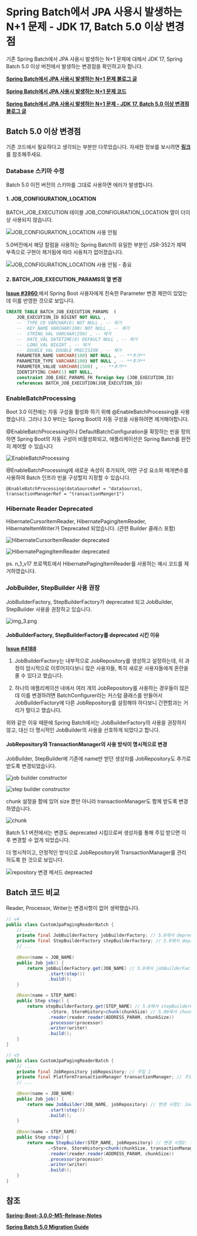 
# Spring Batch에서 JPA 사용시 발생하는 N+1 문제 - JDK 17, Batch 5.0 이상 변경점 

기존 Spring Batch에서 JPA 사용시 발생하는 N+1 문제에 대해서 JDK 17, Spring Batch 5.0 이상 버전에서 발생하는 변경점을 확인하고자 합니다.

<a href="https://woosungkim0123.github.io/posts/batch_n_1/" target="_blank"><strong>Spring Batch에서 JPA 사용시 발생하는 N+1 문제 블로그 글 </strong></a>  

<a href="https://github.com/woosungkim0123/spring-batch-deep-dive/tree/main/n_1_v11" target="_blank"><strong>Spring Batch에서 JPA 사용시 발생하는 N+1 문제 코드</strong></a>

<a href="https://woosungkim0123.github.io/posts/batch_n_1_v17/" target="_blank"><strong>Spring Batch에서 JPA 사용시 발생하는 N+1 문제 - JDK 17, Batch 5.0 이상 변경점 블로그 글 </strong></a>

## Batch 5.0 이상 변경점

기존 코드에서 필요하다고 생각되는 부분만 다루었습니다. 자세한 정보를 보시려면 <a href="https://github.com/spring-projects/spring-batch/wiki/Spring-Batch-5.0-Migration-Guide" target="_blank"><strong>링크</strong></a>를   참조해주세요.

### Database 스키마 수정

Batch 5.0 이전 버전의 스키마를 그대로 사용하면 에러가 발생합니다.

#### 1. JOB_CONFIGURATION_LOCATION

BATCH_JOB_EXECUTION 테이블 JOB_CONFIGURATION_LOCATION 열이 더이상 사용되지 않습니다.

![JOB_CONFIGURATION_LOCATION 사용 안됨](image/schema_change1.png)

5.0버전에서 해당 칼럼을 사용하는 Spring Batch의 유일한 부분인 JSR-352가 채택 부족으로 구현이 제거됨에 따라 사용처가 없어졌습니다. 

![JOB_CONFIGURATION_LOCATION 사용 안됨 - 중요](image/schema_change2.png)

#### 2. BATCH_JOB_EXECUTION_PARAMS의 열 변경

<a href="https://github.com/spring-projects/spring-batch/issues/3960" target="_blank"><strong> Issue #3960 </strong></a> 에서 Spring Boot 사용자에게 친숙한 Parameter 변경 제안이 있었는데 이를 반영한 것으로 보입니다.

```SQL
CREATE TABLE BATCH_JOB_EXECUTION_PARAMS  (
    JOB_EXECUTION_ID BIGINT NOT NULL ,
    --	TYPE_CD VARCHAR(6) NOT NULL , -- 제거
    --	KEY_NAME VARCHAR(100) NOT NULL , -- 제거
    --	STRING_VAL VARCHAR(250) , -- 제거
    --  DATE_VAL DATETIME(6) DEFAULT NULL , -- 제거
    --	LONG_VAL BIGINT , -- 제거
    --	DOUBLE_VAL DOUBLE PRECISION , -- 제거
    PARAMETER_NAME VARCHAR(100) NOT NULL , -- **추가**
    PARAMETER_TYPE VARCHAR(100) NOT NULL , -- **추가**
    PARAMETER_VALUE VARCHAR(2500) , -- **추가**
    IDENTIFYING CHAR(1) NOT NULL,
    constraint JOB_EXEC_PARAMS_FK foreign key (JOB_EXECUTION_ID)
    references BATCH_JOB_EXECUTION(JOB_EXECUTION_ID)
```

### EnableBatchProcessing

Boot 3.0 이전에는 자동 구성을 활성화 하기 위해 @EnableBatchProcessing을 사용했습니다. 그러나 3.0 부터는 Spring Boot의 자동 구성을 사용하려면 제거해야합니다.

@EnableBatchProcessing이나 DefaultBatchConfiguration을 확장하는 빈을 정의하면 Spring Boot의 자동 구성이 비활성화되고, 애플리케이션은 Spring Batch를 완전히 제어할 수 있습니다

![EnableBatchProcessing](image/enableBatchProcessing.png)

@EnableBatchProcessing에 새로운 속성이 추가되어, 어떤 구성 요소와 매개변수를 사용하여 Batch 인프라 빈을 구성할지 지정할 수 있습니다. 

`@EnableBatchProcessing(dataSourceRef = "dataSource1, transactionManagerRef = "transactionManger1")`

### Hibernate Reader Deprecated

HibernateCursorItemReader, HibernatePagingItemReader, HibernateItemWriter가 Deprecated 되었습니다. (관련 Builder 클래스 포함)

![HibernateCursorItemReader deprecated](image/deprecated1.png)

![HibernatePagingItemReader deprecated](image/deprecated2.png)

ps. n_1_v17 프로젝트에서 HibernatePagingItemReader를 사용하는 예시 코드를 제거하였습니다.

### JobBuilder, StepBuilder 사용 권장

JobBuilderFactory, StepBuilderFactory가 deprecated 되고 JobBuilder, StepBuilder 사용을 권장하고 있습니다.

![img_3.png](image/factory_depreacted.png)

#### JobBuilderFactory, StepBuilderFactory를 deprecated 시킨 이유

<a href="https://github.com/spring-projects/spring-batch/issues/4188" target="_blank"><strong> Issue #4188 </strong></a>

1. JobBuilderFactory는 내부적으로 JobRepository를 생성하고 설정하는데, 이 과정이 암시적으로 이루어지다보니 많은 사용자들, 특히 새로운 사용자들에게 혼란을 줄 수 있다고 했습니다.

2. 하나의 애플리케이션 내에서 여러 개의 JobRepository를 사용하는 경우들이 많은데 이를 변경하려면 BatchConfigurer라는 커스텀 클래스를 만들어서 JobBuilderFactory에 다른 JobRepository를 설정해야 하다보니 간편함과는 거리가 멀다고 했습니다.

위와 같은 이유 때문에 Spring Batch에서는 JobBuilderFactory의 사용을 권장하지 않고, 대신 더 명시적인 JobBuilder의 사용을 선호하게 되었다고 합니다.

#### JobRepository와 TransactionManager의 사용 방식이 명시적으로 변경

JobBuilder, StepBuilder에 기존에 name만 받던 생성자를 JobRepository도 추가로 받도록 변경되었습니다.

![job builder constructor](image/job_builder.png)

![step builder constructor](image/step_builder.png)

chunk 설정을 함에 있어 size 뿐만 아니라 transactionManager도 함께 받도록 변경하였습니다.

![chunk](image/chunk.png)

Batch 5.1 버전에서는 변경도 deprecated 시킴으로써 생성자를 통해 주입 받으면 이후 변경할 수 없게 되었습니다.

더 명시적이고, 안정적인 방식으로 JobRepository와 TransactionManager를 관리하도록 한 것으로 보입니다.

![repository 변경 메서드 depreacted](image/deprecated3.png)

## Batch 코드 비교

Reader, Processor, Writer는 변경사항이 없어 생략했습니다.

```java
// v4
public class CustomJpaPagingReaderBatch {
    // ...
    private final JobBuilderFactory jobBuilderFactory; // 5.0에서 deprecated
    private final StepBuilderFactory stepBuilderFactory; // 5.0에서 deprecated
    // ...
    
    @Bean(name = JOB_NAME)
    public Job job() {
        return jobBuilderFactory.get(JOB_NAME) // 5.0에서 jobBuilderFactory -> JobBuilder
                .start(step())
                .build();
    }

    @Bean(name = STEP_NAME)
    public Step step() {
        return stepBuilderFactory.get(STEP_NAME) // 5.0에서 stepBuilderFactory -> StepBuilder
                .<Store, StoreHistory>chunk(chunkSize) // 5.00에서 chunkSize, transactionManager 주입
                .reader(reader.reader(ADDRESS_PARAM, chunkSize))
                .processor(processor)
                .writer(writer)
                .build();
    }
}

// v5
public class CustomJpaPagingReaderBatch {
    // ...
    private final JobRepository jobRepository; // 주입 1
    private final PlatformTransactionManager transactionManager; // 주입 2
    // ...
    
    @Bean(name = JOB_NAME)
    public Job job() {
        return new JobBuilder(JOB_NAME, jobRepository) // 변경 사항1: JobBuilder 사용, jobRepository 주입
                .start(step())
                .build();
    }
    
    @Bean(name = STEP_NAME)
    public Step step() {
        return new StepBuilder(STEP_NAME, jobRepository) // 변경 사항2: StepBuilder 사용, jobRepository 주입
                .<Store, StoreHistory>chunk(chunkSize, transactionManager) // 변경 사항3: transactionManager 주입
                .reader(reader.reader(ADDRESS_PARAM, chunkSize))
                .processor(processor)
                .writer(writer)
                .build();
    }
}
```

## 참조

<a href="https://github.com/spring-projects/spring-boot/wiki/Spring-Boot-3.0.0-M5-Release-Notes#enablebatchprocessing-no-longer-required" target="_blank"><strong>Spring-Boot-3.0.0-M5-Release-Notes</strong></a>

<a href="https://github.com/spring-projects/spring-batch/wiki/Spring-Batch-5.0-Migration-Guide" target="_blank"><strong>Spring Batch 5.0 Migration Guide</strong></a>
